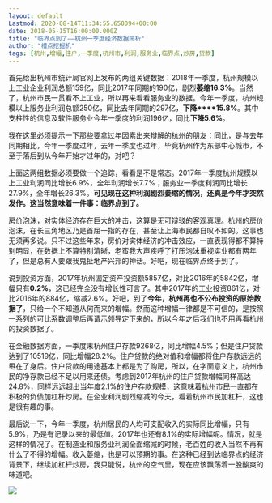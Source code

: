 ```yaml
---
layout: default
Lastmod: 2020-08-14T11:34:55.650094+00:00
date: 2018-05-15T16:00:00.000Z
title: "临界点到了——杭州一季度经济数据简析"
author: "槽点挖掘机"
tags: [杭州,增幅,住户,一季度,杭州市,利润,服务业,临界点,炒房,贷款]
---
```


首先给出杭州市统计局官网上发布的两组关键数据：2018年一季度，杭州规模以上工业企业利润总额159亿，同比2017年同期的190亿，剧烈**萎缩16.3%**。当然了，杭州市民一贯看不上工业，所以再来看看服务业的数据。今年一季度，杭州规模以上服务业利润总额250亿，同比去年同期的297亿，**下降****15.8%**。其中支柱性的信息及软件服务业今年一季度的利润196亿，同比**下降5.6%**。

我在这里必须提示一下那些要拿过年因素出来辩解的杭州的朋友：同比，是与去年同期相比，今年一季度过年，去年一季度也过年，毕竟杭州作为东部中心城市，不至于落后到从今年开始才过年的，对吧？

上面这两组数据必须要做一个追踪，看看是不是常态。2017年一季度杭州规模以上工业利润同比增长6.9%，全年利润增长7.7%；服务业一季度利润同比增长27.9%，全年增长26.3%。**可见现在这种利润剧烈萎缩的情况，还真是今年才突然发作。这当然意味着一件事：****临界点到了****。**

房价泡沫，对实体经济存在巨大的冲击，这算是无可辩驳的客观真理。杭州的房价泡沫，在长三角地区乃是首屈一指的存在，甚至让上海市民都自叹不如的。这事也无须再多说。只不过这些年来，房价对实体经济的冲击效应，一直表现得都不算特别明显，在数据上不算特别清晰，老蛮我大声疾呼了打压泡沫重视实业都有两年了，但是总有人要跟我鬼扯地产兴邦的神话。好吧，现在临界点终于到了。

说到投资方面，2017年杭州固定资产投资额5857亿，对比2016年的5842亿，增幅只有**0.2%**，这已经完全没有增长性可言了。其中2017年的工业投资861亿，对比2016年的884亿，缩减2.6%。好吧，到了**今年，杭州再也不公布投资的原始数据了**，只给一个不知道从何而来的增幅。然而这种增幅一律都是不可信的，是按照一系列的可比系数调整后再请示领导定下来的，所以今年之后我们也不用再看杭州的投资数据了。

在金融数据方面，一季度末杭州住户存款9268亿，同比增幅4.5%；但是住户贷款达到了10519亿，同比增幅28.2%。住户贷款的绝对值和增幅都将住户存款远远的甩在了身后。住户贷款的用途基本上都是为了购房，所以，在字面意义上，杭州市民的净存款已经不足以用来还债。考虑到2017年杭州的住户贷款增幅同样高达24.8%，同样远远超出当年度2.1%的住户存款规模，这意味着杭州市民一直都在积极的负债加杠杆炒房。在企业利润剧烈缩减的今天，看着杭州市民加杠杆，这也是很有趣的事。

最后说一下，今年一季度，杭州居民的人均可支配收入的实际同比增幅，只有5.9%，乃是有记录以来的最低值。2017年也还有8.1%的实际增幅呢。情况，就是这样的情况了。在制造业和服务业利润全面缩减的时候，老百姓的收入当然不再有什么了不得的增幅。收入萎缩，也是可以预期的事。在这种已经到达临界点的经济背景下，继续加杠杆炒房，我只能说，杭州的空气里，现在应该飘荡着一股酸爽的味道吧。

![](https://images.weserv.nl/?url=https%3A//mmbiz.qpic.cn/mmbiz_jpg/ny7V6qcccdvuIgFnXgBHqgHX68BYBygRgz4Q3nXMc5jplzAYicBFq3gkRdWk0T7C6GOZr3j33YLfckicwfqAWibtQ/640%3Fwx_fmt%3Djpeg)
